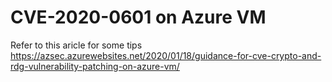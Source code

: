 # CVE-2020-0601 on Azure VM

Refer to this aricle for some tips https://azsec.azurewebsites.net/2020/01/18/guidance-for-cve-crypto-and-rdg-vulnerability-patching-on-azure-vm/
